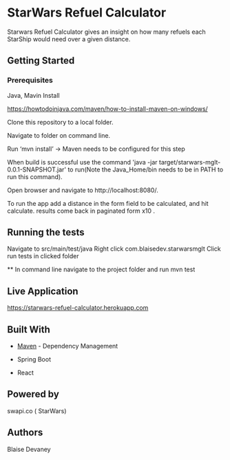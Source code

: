 # StarWars Refuel Calculator
Starwars Refuel Calculator gives an insight on how many refuels each StarShip would need over a given distance.

## Getting Started

### Prerequisites
Java, Mavin Install

https://howtodoinjava.com/maven/how-to-install-maven-on-windows/

Clone this repository to a local folder.

Navigate to folder on command line.

Run ‘mvn install’ -> Maven needs to be configured for this step

When build is successful use the command 'java -jar target/starwars-mglt-0.0.1-SNAPSHOT.jar' to run(Note the Java_Home/bin needs to be in PATH to run this command).

Open browser and navigate to http://localhost:8080/.



To run the app add a distance in the form field to be calculated, and hit calculate.
 results come back in paginated form x10 .
 

## Running the tests
 Navigate to src/main/test/java
 Right click com.blaisedev.starwarsmglt
 Click run tests in clicked folder
 
** In command line navigate to the project folder and run mvn test

## Live Application
https://starwars-refuel-calculator.herokuapp.com

## Built With
* [Maven](https://maven.apache.org/) - Dependency Management

* Spring Boot

* React

## Powered by
swapi.co ( StarWars)

## Authors
Blaise Devaney
 